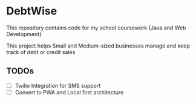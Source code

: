 # DebtWise

This repository contains code for my school coursework (Java and Web Development)

This project helps Small and Medium-sized businesses manage and keep track of debt or credit sales


## TODOs
- [ ] Twilio Integration for SMS support
- [ ] Convert to PWA and Local first architecture
